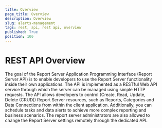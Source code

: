 ```yaml
---
title: Overview
page_title: Overview
description: Overview
slug: alerts-management
tags: rest, api, rest api, overview
published: True
position: 100
---
```


# REST API Overview

The goal of the Report Server Application Programming Interface (Report Server API) is to enable 
developers to use the Report Server functionality inside their own applications. The API is implemented 
as a RESTful Web API service through which the server can be managed using simple HTTP requests. The API 
allows developers to control (Create, Read, Update, Delete (CRUD)) Report Server resources, such as Reports, 
Categories and Data Connections from within the client application. Additionally, you can schedule tasks and 
data alerts to achieve more complex reporting and business scenarios. The report server administrators 
are also allowed to change the Report Server settings remotely through the dedicated API.
